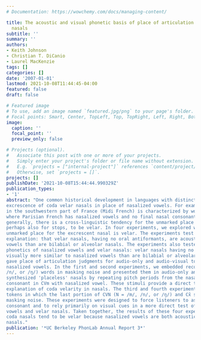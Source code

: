 ```yaml
---
# Documentation: https://wowchemy.com/docs/managing-content/

title: The acoustic and visual phonetic basis of place of articulation in excrescent
  nasals
subtitle: ''
summary: ''
authors:
- Keith Johnson
- Christian T. DiCanio
- Laurel MacKenzie
tags: []
categories: []
date: '2007-01-01'
lastmod: 2021-10-08T11:44:45-04:00
featured: false
draft: false

# Featured image
# To use, add an image named `featured.jpg/png` to your page's folder.
# Focal points: Smart, Center, TopLeft, Top, TopRight, Left, Right, BottomLeft, Bottom, BottomRight.
image:
  caption: ''
  focal_point: ''
  preview_only: false

# Projects (optional).
#   Associate this post with one or more of your projects.
#   Simply enter your project's folder or file name without extension.
#   E.g. `projects = ["internal-project"]` references `content/project/deep-learning/index.md`.
#   Otherwise, set `projects = []`.
projects: []
publishDate: '2021-10-08T15:44:44.990329Z'
publication_types:
- '1'
abstract: "One common historical development in languages with distinctively nasalized vowels is the
excrescence of coda velar nasals in place of nasalized vowels. For example, the dialect of French spoken
in the southwestern part of France (Midi French) is characterized by words ending in the velar nasal [ŋ]
where Parisian French has nasalized vowels and no final nasal consonant ([savɔ̃]~[savɔŋ] 'soap'). More
generally, there is a cross-linguistic tendency for the unmarked place of articulation for coda nasals, and
perhaps also for stops, to be velar. In four experiments, we explored why the cross-linguistically
unmarked place for the excrescent nasal is velar. The experiments test Ohala's (1975) acoustic
explanation: that velar nasals, having no oral antiformants, are acoustically more similar to nasalized
vowels than are bilabial or alveolar nasals. The experiments also tested an explanation based on the visual
phonetics of nasalized vowels and velar nasals: velar nasals having no visible consonant articulation are
visually more similar to nasalized vowels than are bilabial or alveolar nasals. American English listeners
gave place of articulation judgments for audio-only and audio-visual tokens ending in nasal consonants or
nasalized vowels. In the first and second experiments, we embedded recorded tokens of CVN (N = /m/,
/n/, or /ŋ/) words in masking noise and presented them in audio-only and audio-visual trials. We also
synthesized 'placeless' nasals by repeating pitch periods from the nasalized vowel to replace the final
consonant in CVm with nasalized vowel. These stimuli provide a direct test of Ohala's acoustic
explanation of coda velarity in nasals. The third and fourth experiments extended these results with
tokens in which the last portion of CVN (N = /m/, /n/, or /ŋ/) and Cx̃ syllables were obscured with
masking noise. These experiments were designed to force listeners to assume the existence of a final
consonant and to rely primarily on visual cues in a more direct test of the visual similarity of nasalized
vowels and velar nasals. Taken together, the results of these four experiments suggest that excrescent
coda nasals tend to be velar because nasalized vowels are both acoustically and visually similar to velar
nasals."
publication: '*UC Berkeley PhonLab Annual Report 3*'
---
```

